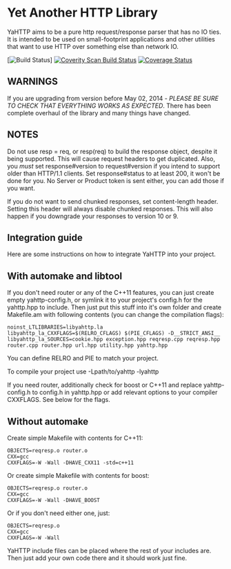 Yet Another HTTP Library
========================

YaHTTP aims to be a pure http request/response parser that has no IO ties. It is intended to be used on small-footprint applications and other utilities that want to use HTTP over something else than network IO.

[![Build Status](https://github.com/cmouse/yahttp/actions/workflows/coverity.yml/badge.svg)]
[![Coverity Scan Build Status](https://scan.coverity.com/projects/2161/badge.svg)](https://scan.coverity.com/projects/2161)
[![Coverage Status](https://coveralls.io/repos/github/cmouse/yahttp/badge.svg)](https://coveralls.io/github/cmouse/yahttp)

WARNINGS
--------
If you are upgrading from version before May 02, 2014 - *PLEASE BE SURE TO CHECK THAT EVERYTHING WORKS AS EXPECTED*. There has been complete overhaul of the library and many things have changed. 

NOTES
-----
Do not use resp = req, or resp(req) to build the response object, despite it being supported. This will cause request headers to get duplicated. Also, you *must* set response#version to request#version if you intend to support older than HTTP/1.1 clients. Set response#status to at least 200, it won't be done for you. No Server or Product token is sent either, you can add those if you want. 

If you do not want to send chunked responses, set content-length header. Setting this header will always disable chunked responses. This will also happen if you downgrade your responses to version 10 or 9.

Integration guide
-----------------

Here are some instructions on how to integrate YaHTTP into your project. 

With automake and libtool
-------------------------

If you don't need router or any of the C++11 features, you can just create empty yahttp-config.h, or symlink it to your project's config.h for the yahttp.hpp to include. Then just put this stuff into it's own folder and create Makefile.am with following contents (you can change the compilation flags):

```
noinst_LTLIBRARIES=libyahttp.la
libyahttp_la_CXXFLAGS=$(RELRO_CFLAGS) $(PIE_CFLAGS) -D__STRICT_ANSI__
libyahttp_la_SOURCES=cookie.hpp exception.hpp reqresp.cpp reqresp.hpp router.cpp router.hpp url.hpp utility.hpp yahttp.hpp
```

You can define RELRO and PIE to match your project. 

To compile your project use -Lpath/to/yahttp -lyahttp

If you need router, additionally check for boost or C++11 and replace yahttp-config.h to config.h in yahttp.hpp or add relevant options to your compiler CXXFLAGS. See below for the flags.

Without automake
----------------

Create simple Makefile with contents for C++11:

```
OBJECTS=reqresp.o router.o
CXX=gcc
CXXFLAGS=-W -Wall -DHAVE_CXX11 -std=c++11 
```

Or create simple Makefile with contents for boost:

```
OBJECTS=reqresp.o router.o
CXX=gcc
CXXFLAGS=-W -Wall -DHAVE_BOOST 
```

Or if you don't need either one, just:

```
OBJECTS=reqresp.o 
CXX=gcc
CXXFLAGS=-W -Wall
```

YaHTTP include files can be placed where the rest of your includes are. Then just add your own code there and it should work just fine. 
